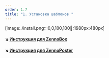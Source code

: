 ```yaml
---
order: 1.7
title: "1. Установка шаблонов "
---
```


[image:./install.png:::0,0,100,100:100::1980px:480px]

#### ↘️ [**Инструкция для ZennoBox**](./zennobox)

#### ↘️ [Инструкция для ZennoPoster](./zennoposter)


